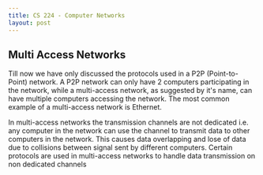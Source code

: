 ```yaml
---
title: CS 224 - Computer Networks
layout: post
---
```


## Multi Access Networks

Till now we have only discussed the protocols used in a P2P (Point-to-Point) network. A P2P network can only have 2 computers participating in the network, while a multi-access network, as suggested by it's name, can have multiple computers accessing the network. The most common example of a multi-access network is Ethernet.

In multi-access networks the transmission channels are not dedicated i.e. any computer in the network can use the channel to transmit data to other computers in the network. This causes data overlapping and lose of data due to collisions between signal sent by different computers. Certain protocols are used in multi-access networks to handle data transmission on non dedicated channels
